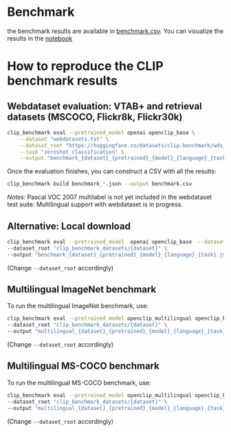 # Benchmark

the benchmark results are available in [benchmark.csv](benchmark.csv).
You can visualize the results in the [notebook](results.ipynb)

# How to reproduce the CLIP benchmark results


## Webdataset evaluation: VTAB+ and retrieval datasets (MSCOCO, Flickr8k, Flickr30k)

```bash
clip_benchmark eval --pretrained_model openai openclip_base \
    --dataset "webdatasets.txt" \
    --dataset_root "https://huggingface.co/datasets/clip-benchmark/wds_{dataset_cleaned}/tree/main" \
    --task "zeroshot_classification" \
    --output "benchmark_{dataset}_{pretrained}_{model}_{language}_{task}.json"
```

Once the evaluation finishes, you can construct a CSV with all the results:

```bash
clip_benchmark build benchmark_*.json --output benchmark.csv
```

*Notes:* Pascal VOC 2007 multilabel is not yet included in the webdataset test suite. Multilingual support with webdataset is in progress.

## Alternative: Local download

```bash
clip_benchmark eval --pretrained_model  openai openclip_base  --dataset vtab+ retrieval \
--dataset_root "clip_benchmark_datasets/{dataset}" \
--output "benchmark_{dataset}_{pretrained}_{model}_{language}_{task}.json"
```
(Change `--dataset_root` accordingly)

## Multilingual ImageNet benchmark

To run the multilingual ImageNet benchmark, use:

```bash
clip_benchmark eval --pretrained_model openclip_multilingual openclip_base openai  --dataset imagenet1k --language cn it jp en ar\
--dataset_root "clip_benchmark_datasets/{dataset}" \
--output "multilingual_{dataset}_{pretrained}_{model}_{language}_{task}.json"
```
(Change `--dataset_root` accordingly)

## Multilingual MS-COCO benchmark

To run the multilingual MS-COCO benchmark, use:

```bash
clip_benchmark eval --pretrained_model openclip_multilingual openclip_base openai --dataset multilingual_mscoco_captions --language es it ko pl ru tr zh en \
--dataset_root "clip_benchmark_datasets/{dataset}" \
--output "multilingual_{dataset}_{pretrained}_{model}_{language}_{task}.json"
```

(Change `--dataset_root` accordingly)
